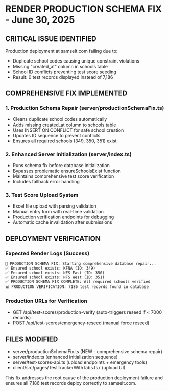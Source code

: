 # RENDER PRODUCTION SCHEMA FIX - June 30, 2025

## CRITICAL ISSUE IDENTIFIED
Production deployment at samselt.com failing due to:
- Duplicate school codes causing unique constraint violations
- Missing "created_at" column in schools table  
- School ID conflicts preventing test score seeding
- Result: 0 test records displayed instead of 7,186

## COMPREHENSIVE FIX IMPLEMENTED

### 1. Production Schema Repair (server/productionSchemaFix.ts)
- Cleans duplicate school codes automatically
- Adds missing created_at column to schools table
- Uses INSERT ON CONFLICT for safe school creation
- Updates ID sequence to prevent conflicts
- Ensures all required schools (349, 350, 351) exist

### 2. Enhanced Server Initialization (server/index.ts)
- Runs schema fix before database initialization
- Bypasses problematic ensureSchoolsExist function
- Maintains comprehensive test score verification
- Includes fallback error handling

### 3. Test Score Upload System
- Excel file upload with parsing validation
- Manual entry form with real-time validation
- Production verification endpoints for debugging
- Automatic cache invalidation after submissions

## DEPLOYMENT VERIFICATION

### Expected Render Logs (Success)
```
🔧 PRODUCTION SCHEMA FIX: Starting comprehensive database repair...
✅ Ensured school exists: KFNA (ID: 349)
✅ Ensured school exists: NFS East (ID: 350) 
✅ Ensured school exists: NFS West (ID: 351)
✅ PRODUCTION SCHEMA FIX COMPLETE: All required schools verified
📊 PRODUCTION VERIFICATION: 7186 test records found in database
```

### Production URLs for Verification
- GET /api/test-scores/production-verify (auto-triggers reseed if < 7000 records)
- POST /api/test-scores/emergency-reseed (manual force reseed)

## FILES MODIFIED
- server/productionSchemaFix.ts (NEW - comprehensive schema repair)
- server/index.ts (enhanced initialization sequence)
- server/test-scores-api.ts (upload endpoints + emergency tools)
- client/src/pages/TestTrackerWithTabs.tsx (upload UI)

This fix addresses the root cause of the production deployment failure and ensures all 7,186 test records deploy correctly to samselt.com.